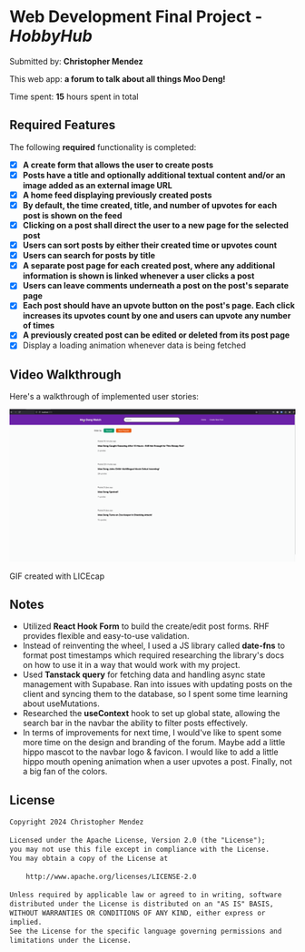 # Web Development Final Project - _HobbyHub_

Submitted by: **Christopher Mendez**

This web app: **a forum to talk about all things Moo Deng!**

Time spent: **15** hours spent in total

## Required Features

The following **required** functionality is completed:

- [x] **A create form that allows the user to create posts**
- [x] **Posts have a title and optionally additional textual content and/or an image added as an external image URL**
- [x] **A home feed displaying previously created posts**
- [x] **By default, the time created, title, and number of upvotes for each post is shown on the feed**
- [x] **Clicking on a post shall direct the user to a new page for the selected post**
- [x] **Users can sort posts by either their created time or upvotes count**
- [x] **Users can search for posts by title**
- [x] **A separate post page for each created post, where any additional information is shown is linked whenever a user clicks a post**
- [x] **Users can leave comments underneath a post on the post's separate page**
- [x] **Each post should have an upvote button on the post's page. Each click increases its upvotes count by one and users can upvote any number of times**
- [x] **A previously created post can be edited or deleted from its post page**
- [x] Display a loading animation whenever data is being fetched

## Video Walkthrough

Here's a walkthrough of implemented user stories:

![Final Project DEMO](./public/codepath-final-project-demo.gif)

GIF created with LICEcap

## Notes

- Utilized **React Hook Form** to build the create/edit post forms. RHF provides flexible and easy-to-use validation.
- Instead of reinventing the wheel, I used a JS library called **date-fns** to format post timestamps which required researching the library's docs on how to use it in a way that would work with my project.
- Used **Tanstack query** for fetching data and handling async state management with Supabase. Ran into issues with updating posts on the client and syncing them to the database, so I spent some time learning about useMutations.
- Researched the **useContext** hook to set up global state, allowing the search bar in the navbar the ability to filter posts effectively.
- In terms of improvements for next time, I would've like to spent some more time on the design and branding of the forum. Maybe add a little hippo mascot to the navbar logo & favicon. I would like to add a little hippo mouth opening animation when a user upvotes a post. Finally, not a big fan of the colors.

## License

    Copyright 2024 Christopher Mendez

    Licensed under the Apache License, Version 2.0 (the "License");
    you may not use this file except in compliance with the License.
    You may obtain a copy of the License at

        http://www.apache.org/licenses/LICENSE-2.0

    Unless required by applicable law or agreed to in writing, software
    distributed under the License is distributed on an "AS IS" BASIS,
    WITHOUT WARRANTIES OR CONDITIONS OF ANY KIND, either express or implied.
    See the License for the specific language governing permissions and
    limitations under the License.
